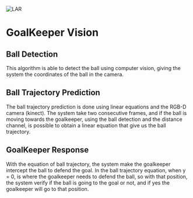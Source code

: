 ![LAR](https://github.com/MSL-LAR-MinhoTeam/2TDP/blob/main/Images/git_msl_GK_vision.png)
# GoalKeeper Vision

## Ball Detection
This algorithm is able to detect the ball using computer vision, giving the system the coordinates of the ball in the camera.

## Ball Trajectory Prediction
The ball trajectory prediction is done using linear equations and the RGB-D camera (kinect).
The system take two consecutive frames, and if the ball is moving towards the goalkeeper, using the ball detection and the distance channel, is possible to obtain a linear equation that give us the ball trajectory.

## GoalKeeper Response
With the equation of ball trajectory, the system make the goalkeeper intercept the ball to defend the goal. In the ball trajectory equation, when y = 0, is where the goalkeeper needs to defend the ball, so with that position, the system verify if the ball is going to the goal or not, and if yes the goalkeeper will go to that position.
